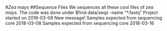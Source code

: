 #*Zea mays*
##Sequence Files
We sequences all these cool files of *zea mays*. The code was done under	$find data/seqs -name “*.fastq”
Project started on 2018-03-08
New message! 
Samples expected from sequencing core 2018-03-08
Samples expected from sequencing core 2018-03-16
